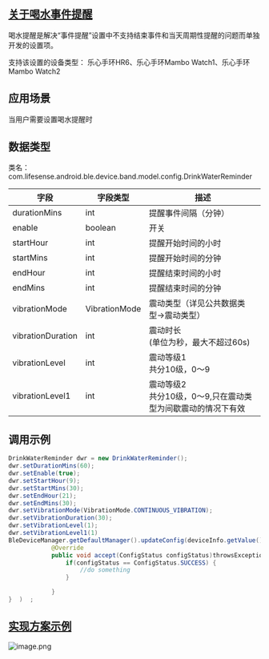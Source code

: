<a name="1FyCB"></a>
## [关于喝水事件提醒](https://docs.leshiguang.com/dev-ios/bluetooth/reference/settings/eventreminder?id=%e5%85%b3%e4%ba%8e%e4%ba%8b%e4%bb%b6%e6%8f%90%e9%86%92)
喝水提醒是解决“事件提醒”设置中不支持结束事件和当天周期性提醒的问题而单独开发的设置项。 

支持该设置的设备类型： 乐心手环HR6、乐心手环Mambo Watch1、乐心手环Mambo Watch2


<a name="P2fIt"></a>
## 应用场景
当用户需要设置喝水提醒时

<a name="l8qwn"></a>
## 数据类型
类名：com.lifesense.android.ble.device.band.model.config.DrinkWaterReminder

| 字段 | 字段类型 | 描述 |
| --- | --- | --- |
| durationMins | int | 提醒事件间隔（分钟） |
| enable | boolean | 开关 |
| startHour | int | 提醒开始时间的小时 |
| startMins | int | 提醒开始时间的分钟 |
| endHour | int | 提醒结束时间的小时 |
| endMins | int | 提醒结束时间的分钟 |
| vibrationMode | VibrationMode | 震动类型（详见公共数据类型->震动类型） |
| vibrationDuration | int | 震动时长<br />(单位为秒，最大不超过60s) |
| vibrationLevel | int | 震动等级1<br />共分10级，0～9 |
| vibrationLevel1 | int | 震动等级2<br />共分10级，0～9,只在震动类型为间歇震动的情况下有效 |

<a name="Z2qY6"></a>
## 调用示例
```java
DrinkWaterReminder dwr = new DrinkWaterReminder();
dwr.setDurationMins(60);
dwr.setEnable(true);
dwr.setStartHour(9);
dwr.setStartMins(30);
dwr.setEndHour(21);
dwr.setEndMins(30);
dwr.setVibrationMode(VibrationMode.CONTINUOUS_VIBRATION);
dwr.setVibrationDuration(30);
dwr.setVibrationLevel(1);
dwr.setVibrationLevel1(1)
BleDeviceManager.getDefaultManager().updateConfig(deviceInfo.getValue().getMac(), dwr, new Consumer<ConfigStatus>() {
            @Override
            public void accept(ConfigStatus configStatus)throwsException{   
                if(configStatus == ConfigStatus.SUCCESS) {
                    //do something
                }

            }
}  )  ;
```
<a name="WNFGT"></a>
## [实现方案示例](https://docs.leshiguang.com/dev-ios/bluetooth/reference/settings/eventreminder?id=%e5%ae%9e%e7%8e%b0%e6%96%b9%e6%a1%88%e7%a4%ba%e4%be%8b)
![image.png](https://cdn.nlark.com/yuque/0/2021/png/354855/1616761732037-306b6b10-9c81-43ad-a881-c8a29e0ed4b6.png#crop=0&crop=0&crop=1&crop=1&height=345&id=XutUn&margin=%5Bobject%20Object%5D&name=image.png&originHeight=397&originWidth=858&originalType=binary&ratio=1&rotation=0&showTitle=false&size=30746&status=done&style=none&title=&width=746)

